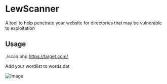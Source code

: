 # LewScanner
A tool to help penetrate your website for directories that may be vulnerable to exploitation

## Usage
./scan.php https://target.com/

Add your wordlist to words.dat

![Image](https://raw.githubusercontent.com/wkdwilliams/LewScanner/master/dem.gif)

